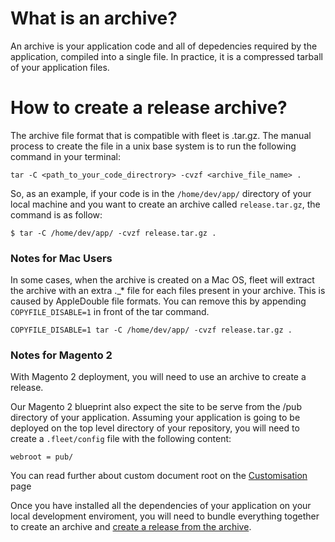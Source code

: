 # What is an archive?
An archive is your application code and all of depedencies required by the application, compiled into a single file. In practice, it is a compressed tarball of your application files.

# How to create a release archive?
The archive file format that is compatible with fleet is .tar.gz. The manual process to create the file in a unix base system is to run the following command in your terminal:

`tar -C <path_to_your_code_directrory> -cvzf <archive_file_name> .`

So, as an example, if your code is in the `/home/dev/app/` directory of your local machine and you want to create an archive called `release.tar.gz`, the command is as follow:

```
$ tar -C /home/dev/app/ -cvzf release.tar.gz .
```

### Notes for Mac Users
In some cases, when the archive is created on a Mac OS, fleet will extract the archive with an extra .\_\* file for each files present in your archive. This is caused by AppleDouble file formats. You can remove this by appending `COPYFILE_DISABLE=1` in front of the tar command.

```
COPYFILE_DISABLE=1 tar -C /home/dev/app/ -cvzf release.tar.gz .
```

### Notes for Magento 2

With Magento 2 deployment, you will need to use an archive to create a release.

Our Magento 2 blueprint also expect the site to be serve from the /pub directory of your application. Assuming your application is going to be deployed on the top level directory of your repository, you will need to create a `.fleet/config` file with the following content:

```
webroot = pub/
``` 

You can read further about custom document root on the [Customisation](/configuring-magento-2-for-fleet/customisation/) page

Once you have installed all the dependencies of your application on your local development enviroment, you will need to bundle everything together to create an archive and [create a release from the archive](/how-to/manage-releases/#from-an-archive).
